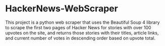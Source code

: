 # HackerNews-WebScraper

This project is a python web scraper that uses the Beautiful Soup 4 library to scrape the first two pages of Hacker News for stories with over 100 upvotes on the site, and returns those stories with their titles, article links, and current number of votes in descending order based on upvote total.
